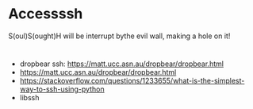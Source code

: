 # Accessssh
S(oul)S(ought)H will be interrupt bythe evil wall, making a hole on it!

#
* dropbear ssh: https://matt.ucc.asn.au/dropbear/dropbear.html
* https://matt.ucc.asn.au/dropbear/dropbear.html
* https://stackoverflow.com/questions/1233655/what-is-the-simplest-way-to-ssh-using-python
* libssh

